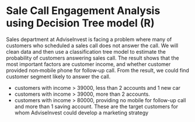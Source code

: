 # Sale Call Engagement Analysis using Decision Tree model (R)

Sales department at AdviseInvest is facing a problem where many of customers who scheduled a sales call does not answer the call.
We will clean data and then use a classification tree model to estimate the probability of customers answering sales call.
The result shows that the most important factors are customer income, and whether customer provided non‐mobile phone for follow‐up call. From the result, we could find customer segment likely to answer the call.
- customers with income > 39000, less than 2 accounts and 1 new car
- customers with income > 39000, more than 2 accounts.
- customers with income > 80000, providing no mobile for follow-up call and more than 1 saving account.
These are the target customers for whom AdviseInvest could develop a marketing strategy
